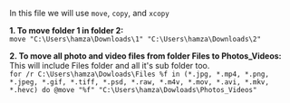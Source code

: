 In this file we will use ```move```, ```copy```, and ```xcopy```  
  
**1. To move folder 1 in folder 2:**  
```move "C:\Users\hamza\Downloads\1" "C:\Users\hamza\Downloads\2"```

**2. To move all photo and video files from folder Files to Photos_Videos:**  
This will include Files folder and all it's sub folder too.  
```for /r C:\Users\hamza\Dowloads\Files %f in (*.jpg, *.mp4, *.png, *.jpeg, *.gif, *.tiff, *.psd, *.raw, *.m4v, *.mov, *.avi, *.mkv, *.hevc) do @move "%f" "C:\Users\hamza\Dowloads\Photos_Videos"```


